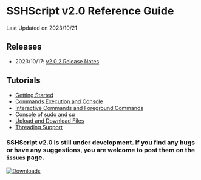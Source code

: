 # SSHScript v2.0 Reference Guide
Last Updated on 2023/10/21


## Releases 

* 2023/10/17: [v2.0.2 Release Notes](release-v2.0.2) 

## Tutorials
* [Getting Started](getting-started)
* [Commands Execution and Console](tutorial) 
* [Interactive Commands and Foreground Commands](tutorial-enter) 
* [Console of sudo and su](tutorial-sudo) 
* [Upload and Download Files](tutorial-download) 
* [Threading Support](tutorial-threading) 

### SSHScript v2.0 is still under development. If you find any bugs or have any suggestions, you are welcome to post them on the `issues` page.

[![Downloads](https://pepy.tech/badge/sshscript)](https://pepy.tech/project/sshscript)
